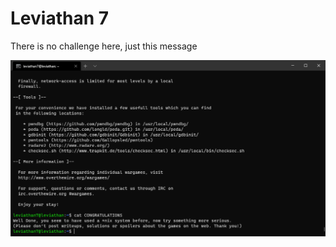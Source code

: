 # Leviathan 7
There is no challenge here, just this message

![Well Done, you seem to have used a *nix system before, now try something more serious. (Please don't post writeups, solutions or spoilers about the games on the web. Thank you!)](https://github.com/ELuculent/wargames-and-ctf/blob/master/overthewire/Leviathan/Resources/lev7.PNG?raw=true)
